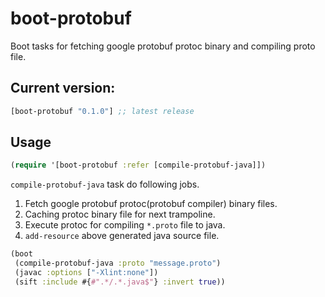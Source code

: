 # boot-protobuf

Boot tasks for fetching google protobuf protoc binary and compiling proto file.

## Current version:
[](dependency)
```clojure
[boot-protobuf "0.1.0"] ;; latest release
```
[](/dependency)

## Usage

[](require)
```clojure
(require '[boot-protobuf :refer [compile-protobuf-java]])
```
[](/require)

`compile-protobuf-java` task do following jobs.

1. Fetch google protobuf protoc(protobuf compiler) binary files.
2. Caching protoc binary file for next trampoline.
3. Execute protoc for compiling `*.proto` file to java.
4. `add-resource` above generated java source file.

```clojure
(boot
 (compile-protobuf-java :proto "message.proto")
 (javac :options ["-Xlint:none"])
 (sift :include #{#".*/.*.java$"} :invert true))
```
